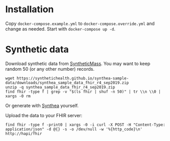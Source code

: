 # Installation

Copy `docker-compose.example.yml` to `docker-compose.override.yml` and change as needed.
Start with `docker-compose up -d`.

# Synthetic data

Download synthetic data from [SyntheticMass](https://synthea.mitre.org/downloads).
You may want to keep random 50 (or any other number) records.

```
wget https://synthetichealth.github.io/synthea-sample-data/downloads/synthea_sample_data_fhir_r4_sep2019.zip
unzip -q synthea_sample_data_fhir_r4_sep2019.zip
find fhir -type f | grep -v "$(ls fhir | shuf -n 50)" | tr \\n \\0 | xargs -0 rm
```

Or generate with [Synthea](https://synthea.mitre.org/) yourself.

Upload the data to your FHIR server:

```
find fhir -type f -print0 | xargs -0 -i curl -X POST -H "Content-Type: application/json" -d @{} -s -o /dev/null -w '%{http_code}\n' http://hapi/fhir
```
